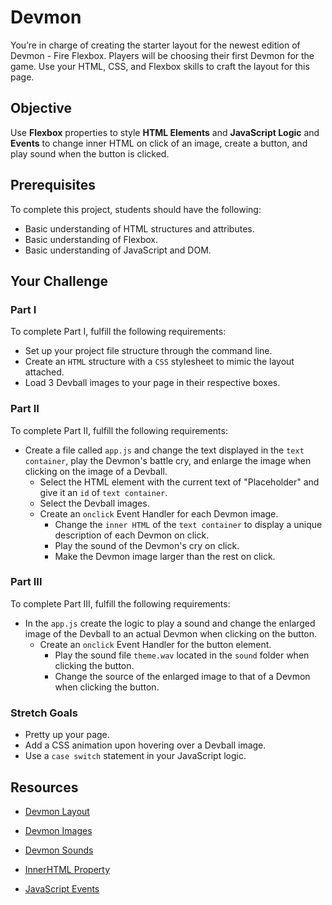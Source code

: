 # Devmon

You’re in charge of creating the starter layout for the newest edition of Devmon - Fire Flexbox. Players will be choosing their first Devmon for the game. Use your HTML, CSS, and Flexbox skills to craft the layout for this page.  

## Objective

Use **Flexbox** properties to style **HTML Elements** and **JavaScript Logic** and **Events** to change inner HTML on click of an image, create a button, and play sound when the button is clicked.

## Prerequisites

To complete this project, students should have the following:
* Basic understanding of HTML structures and attributes.
* Basic understanding of Flexbox.
* Basic understanding of JavaScript and DOM.

## Your Challenge

### Part I

To complete Part I, fulfill the following requirements:
* Set up your project file structure through the command line.
* Create an `HTML` structure with a `CSS` stylesheet to mimic the layout attached.  
* Load 3 Devball images to your page in their respective boxes.

### Part II

To complete Part II, fulfill the following requirements:
* Create a file called `app.js` and change the text displayed in the `text container`, play the Devmon's battle cry, and enlarge the image when clicking on the image of a Devball.
  * Select the HTML element with the current text of "Placeholder" and give it an `id` of `text container`.
  * Select the Devball images.
  * Create an `onclick` Event Handler for each Devmon image.
    * Change the `inner HTML` of the `text container` to display a unique description of each Devmon on click.
    * Play the sound of the Devmon's cry on click.
    * Make the Devmon image larger than the rest on click.  

### Part III

To complete Part III, fulfill the following requirements:
* In the `app.js` create the logic to play a sound and change the enlarged image of the Devball to an actual Devmon when clicking on the button.
  * Create an `onclick` Event Handler for the button element.
    * Play the sound file `theme.wav` located in the `sound` folder when clicking the button.  
    * Change the source of the enlarged image to that of a Devmon when clicking the button.

### Stretch Goals

* Pretty up your page.
* Add a CSS animation upon hovering over a Devball image.
* Use a `case switch` statement in your JavaScript logic.

## Resources
* [Devmon Layout]()
* [Devmon Images]()
* [Devmon Sounds]()

* [InnerHTML Property](https://www.w3schools.com/jsref/prop_html_innerhtml.asp)
* [JavaScript Events](https://www.w3schools.com/js/js_htmldom_events.asp)
